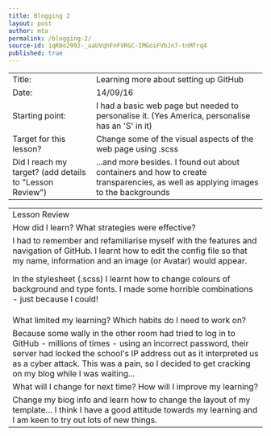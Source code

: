 ```yaml
---
title: Blogging 2
layout: post
author: mta
permalink: /blogging-2/
source-id: 1qRBo2992-_aaUVqhFnFVRGC-IMGoiFVbJn7-tnMfrq4
published: true
---
```

<table>
  <tr>
    <td>Title:</td>
    <td>Learning more about setting up GitHub</td>
  </tr>
  <tr>
    <td>Date:</td>
    <td>14/09/16</td>
  </tr>
  <tr>
    <td>Starting point:</td>
    <td>I had a basic web page but needed to personalise it. (Yes America, personalise has an 'S' in it)</td>
  </tr>
  <tr>
    <td>Target for this lesson?</td>
    <td>Change some of the visual aspects of the web page using .scss </td>
  </tr>
  <tr>
    <td>Did I reach my target? 
(add details to "Lesson Review")</td>
    <td>...and more besides.  I found out about containers and how to create transparencies, as well as applying images to the backgrounds</td>
  </tr>
</table>


<table>
  <tr>
    <td>Lesson Review</td>
  </tr>
  <tr>
    <td>How did I learn? What strategies were effective? </td>
  </tr>
  <tr>
    <td>I had to remember and refamiliarise myself with the features and navigation of GitHub.  I learnt how to edit the config file so that my name, information and an image (or Avatar) would appear. 

In the stylesheet (.scss) I learnt how to change colours of background and type fonts.  I made some horrible combinations - just because I could!</td>
  </tr>
  <tr>
    <td>What limited my learning? Which habits do I need to work on? </td>
  </tr>
  <tr>
    <td>Because some wally in the other room had tried to log in to GitHub - millions of times - using an incorrect password, their server had locked the school's IP address out as it interpreted us as a cyber attack.  This was a pain, so I decided to get cracking on my blog while I was waiting...</td>
  </tr>
  <tr>
    <td>What will I change for next time? How will I improve my learning?</td>
  </tr>
  <tr>
    <td>Change my biog info and learn how to change the layout of my template…
I think I have a good attitude towards my learning and I am keen to try out lots of new things.

</td>
  </tr>
</table>



